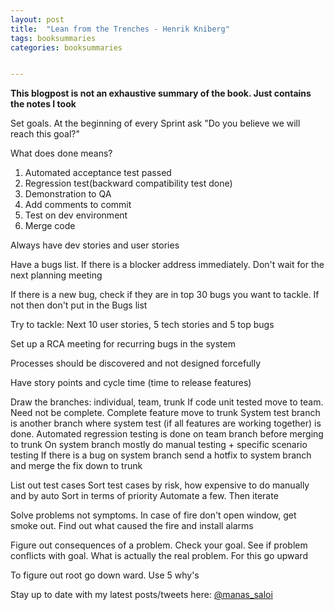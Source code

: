 ```yaml
---
layout: post
title:  "Lean from the Trenches - Henrik Kniberg"
tags: booksummaries
categories: booksummaries


---
```


**This blogpost is not an exhaustive summary of the book. Just contains the notes I took**  

Set goals. At the beginning of every Sprint ask "Do you believe we will reach this goal?"

What does done means?
1. Automated acceptance test passed
2. Regression test(backward compatibility test done)
3. Demonstration to QA
4. Add comments to commit
5. Test on dev environment
6. Merge code

Always have dev stories and user stories

Have a bugs list.
If there is a blocker address immediately. Don't wait for the next planning meeting

If there is a new bug, check if they are in top 30 bugs you want to tackle. If not then don't put in the Bugs list

Try to tackle: Next 10 user stories, 5 tech stories and 5 top bugs

Set up a RCA meeting for recurring bugs in the system

Processes should be discovered and not designed forcefully

Have story points and cycle time (time to release features)

Draw the branches: individual, team, trunk
If code unit tested move to team. Need not be complete. Complete feature move to trunk
System test branch is another branch where system test (if all features are working together) is done.
Automated regression testing is done  on team branch before merging to trunk
On system branch mostly do manual testing + specific scenario testing
If there is a bug on system branch send a hotfix to system branch and merge the fix down to trunk

List out test cases
Sort test cases by risk, how expensive to do manually and by auto
Sort in terms of priority
Automate a few. Then iterate

Solve problems not symptoms. In case of fire don't open window, get smoke out. Find out what caused the fire and install alarms

Figure out consequences of a problem. Check your goal. See if problem conflicts with goal. What is actually the real problem. For this go upward

To figure out root go down ward. Use 5 why's

Stay up to date with my latest posts/tweets here: [@manas_saloi](http://twitter.com/manas_saloi)
